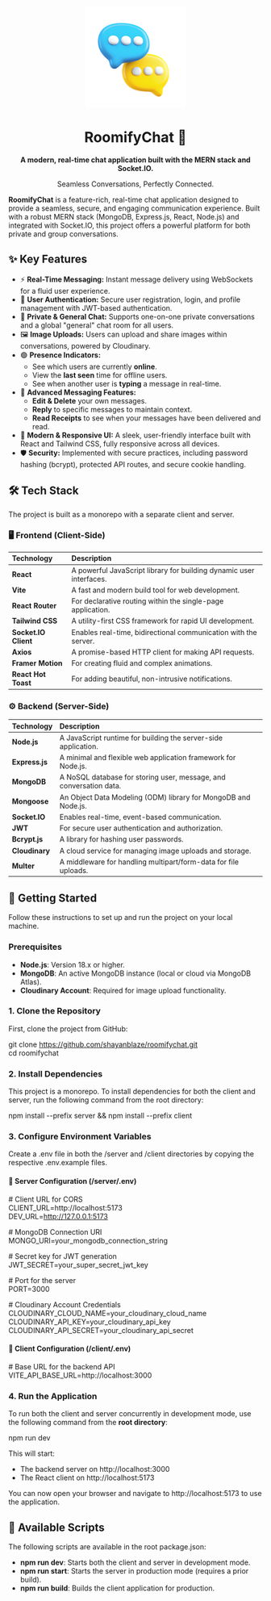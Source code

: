 <div align="center">  
<img src="https://raw.githubusercontent.com/shayanblaze/roomifychat/main/client/public/hero-image.png" alt="RoomifyChat Logo" width="200" />  
<h1>RoomifyChat 💬</h1>  
<p><strong>A modern, real-time chat application built with the MERN stack and Socket.IO.</strong></p>  
<p>Seamless Conversations, Perfectly Connected.</p>  
</div>

**RoomifyChat** is a feature-rich, real-time chat application designed to provide a seamless, secure, and engaging communication experience. Built with a robust MERN stack (MongoDB, Express.js, React, Node.js) and integrated with Socket.IO, this project offers a powerful platform for both private and group conversations.

## **✨ Key Features**

- ⚡️ **Real-Time Messaging:** Instant message delivery using WebSockets for a fluid user experience.
- 🔐 **User Authentication:** Secure user registration, login, and profile management with JWT-based authentication.
- 👥 **Private & General Chat:** Supports one-on-one private conversations and a global "general" chat room for all users.
- 🖼️ **Image Uploads:** Users can upload and share images within conversations, powered by Cloudinary.
- 🟢 **Presence Indicators:**
  - See which users are currently **online**.
  - View the **last seen** time for offline users.
  - See when another user is **typing** a message in real-time.
- 🚀 **Advanced Messaging Features:**
  - **Edit & Delete** your own messages.
  - **Reply** to specific messages to maintain context.
  - **Read Receipts** to see when your messages have been delivered and read.
- 📱 **Modern & Responsive UI:** A sleek, user-friendly interface built with React and Tailwind CSS, fully responsive across all devices.
- 🛡️ **Security:** Implemented with secure practices, including password hashing (bcrypt), protected API routes, and secure cookie handling.

## **🛠️ Tech Stack**

The project is built as a monorepo with a separate client and server.

### **🖥️ Frontend (Client-Side)**

| Technology           | Description                                                         |
| :------------------- | :------------------------------------------------------------------ |
| **React**            | A powerful JavaScript library for building dynamic user interfaces. |
| **Vite**             | A fast and modern build tool for web development.                   |
| **React Router**     | For declarative routing within the single-page application.         |
| **Tailwind CSS**     | A utility-first CSS framework for rapid UI development.             |
| **Socket.IO Client** | Enables real-time, bidirectional communication with the server.     |
| **Axios**            | A promise-based HTTP client for making API requests.                |
| **Framer Motion**    | For creating fluid and complex animations.                          |
| **React Hot Toast**  | For adding beautiful, non-intrusive notifications.                  |

### **⚙️ Backend (Server-Side)**

| Technology     | Description                                                        |
| :------------- | :----------------------------------------------------------------- |
| **Node.js**    | A JavaScript runtime for building the server-side application.     |
| **Express.js** | A minimal and flexible web application framework for Node.js.      |
| **MongoDB**    | A NoSQL database for storing user, message, and conversation data. |
| **Mongoose**   | An Object Data Modeling (ODM) library for MongoDB and Node.js.     |
| **Socket.IO**  | Enables real-time, event-based communication.                      |
| **JWT**        | For secure user authentication and authorization.                  |
| **Bcrypt.js**  | A library for hashing user passwords.                              |
| **Cloudinary** | A cloud service for managing image uploads and storage.            |
| **Multer**     | A middleware for handling multipart/form-data for file uploads.    |

## **🚀 Getting Started**

Follow these instructions to set up and run the project on your local machine.

### **Prerequisites**

- **Node.js**: Version 18.x or higher.
- **MongoDB**: An active MongoDB instance (local or cloud via MongoDB Atlas).
- **Cloudinary Account**: Required for image upload functionality.

### **1\. Clone the Repository**

First, clone the project from GitHub:

git clone https://github.com/shayanblaze/roomifychat.git  
cd roomifychat

### **2\. Install Dependencies**

This project is a monorepo. To install dependencies for both the client and server, run the following command from the root directory:

npm install \--prefix server && npm install \--prefix client

### **3\. Configure Environment Variables**

Create a .env file in both the /server and /client directories by copying the respective .env.example files.

#### **🔹 Server Configuration (/server/.env)**

\# Client URL for CORS  
CLIENT_URL=http://localhost:5173  
DEV_URL=http://127.0.0.1:5173

\# MongoDB Connection URI  
MONGO_URI=your_mongodb_connection_string

\# Secret key for JWT generation  
JWT_SECRET=your_super_secret_jwt_key

\# Port for the server  
PORT=3000

\# Cloudinary Account Credentials  
CLOUDINARY_CLOUD_NAME=your_cloudinary_cloud_name  
CLOUDINARY_API_KEY=your_cloudinary_api_key  
CLOUDINARY_API_SECRET=your_cloudinary_api_secret

#### **🔹 Client Configuration (/client/.env)**

\# Base URL for the backend API  
VITE_API_BASE_URL=http://localhost:3000

### **4\. Run the Application**

To run both the client and server concurrently in development mode, use the following command from the **root directory**:

npm run dev

This will start:

- The backend server on http://localhost:3000
- The React client on http://localhost:5173

You can now open your browser and navigate to http://localhost:5173 to use the application.

## **📜 Available Scripts**

The following scripts are available in the root package.json:

- **npm run dev**: Starts both the client and server in development mode.
- **npm run start**: Starts the server in production mode (requires a prior build).
- **npm run build**: Builds the client application for production.
